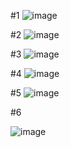 #1
![image](https://user-images.githubusercontent.com/64237760/143800536-2b3b120f-d049-4a2f-abcb-2253dd65cdae.png)


#2
![image](https://user-images.githubusercontent.com/64237760/143800657-e55903a9-24b9-4ad7-929c-5731f845f3b4.png)


#3
![image](https://user-images.githubusercontent.com/64237760/143799677-d1babd4d-1545-4258-b73e-417f56793713.png)


#4
![image](https://user-images.githubusercontent.com/64237760/143799701-1ccd9c32-3617-4856-ae60-88cc2446a314.png)


#5
![image](https://user-images.githubusercontent.com/64237760/143799734-66ac3215-65d0-42b4-82ec-65b84284d3d7.png)


#6

![image](https://user-images.githubusercontent.com/64237760/143965673-0b2e88f2-7105-4282-bf23-c1f8706d5653.png)

